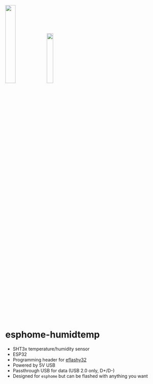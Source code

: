 <img  src="https://github.com/gcormier/esphome-humitemp/blob/main/esphome-humitemp1.png"  width=25%/> <img  src="https://github.com/gcormier/esphome-humitemp/blob/main/esphome-humitemp2.png"  width=20%/>
# esphome-humidtemp
- SHT3x temperature/humidity sensor
- ESP32
- Programming header for [eflashy32](https://github.com/gcormier/eflashy32)
- Powered by 5V USB
- Passthrough USB for data (USB 2.0 only, D+/D-)
- Designed for `esphome` but can be flashed with anything you want